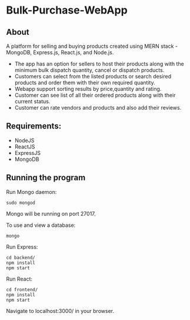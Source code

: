 # Bulk-Purchase-WebApp

## About

A platform for selling and buying products created using MERN stack - MongoDB, Express.js, React.js, and Node.js.

- The app has an option for sellers to host their products along with the minimum bulk dispatch quantity, cancel or dispatch products.
- Customers can select from the listed products or search desired products and order them with their own required quantity.
- Webapp support sorting results by price,quantity and rating.
- Customer can see list of all their ordered products along with their current status.
- Customer can rate vendors and products and also add their reviews.

## Requirements:

-   NodeJS
-   ReactJS
-   ExpressJS
-   MongoDB

## Running the program

Run Mongo daemon:
```
sudo mongod
```
Mongo will be running on port 27017.

To use and view a database:
```
mongo
```

Run Express:
```
cd backend/
npm install
npm start
```

Run React:
```
cd frontend/
npm install
npm start
```
Navigate to localhost:3000/ in your browser.
